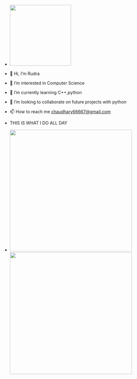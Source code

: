 - <img src="https://user-images.githubusercontent.com/65482619/121568032-db3d2c80-ca3c-11eb-8e50-2ebf2f860d7a.gif" with="600" height="200">
- 👋 Hi, I’m Rudra
- 👀 I’m interested in Computer Science
- 🌱 I’m currently learning C++,python
- 💞️ I’m looking to collaborate on future projects with python
- 📫 How to reach me chaudhary66667@gmail.com

- THIS IS WHAT I DO ALL DAY
<!--- ![my](https://user-images.githubusercontent.com/65482619/121410459-3a893700-c980-11eb-9a11-f2376a9a5054.gif)![tenor](https://user-images.githubusercontent.com/65482619/121568892-d2008f80-ca3d-11eb-976a-eda791c073b5.gif)
[omg](https://user-images.githubusercontent.com/65482619/121568032-db3d2c80-ca3c-11eb-8e50-2ebf2f860d7a.gif)
--->
- <img src="https://user-images.githubusercontent.com/65482619/121568892-d2008f80-ca3d-11eb-976a-eda791c073b5.gif" width="400"> <img src="https://user-images.githubusercontent.com/65482619/121410459-3a893700-c980-11eb-9a11-f2376a9a5054.gif" width="400">
<!---
lucifer78907/lucifer78907 is a ✨ special ✨ repository because its `README.md` (this file) appears on your GitHub profile.
You can click the Preview link to take a look at your changes.
--->
